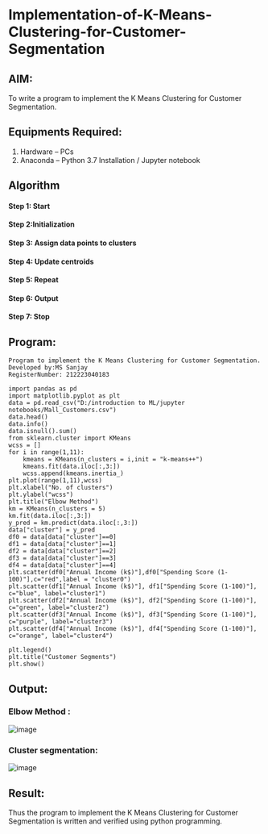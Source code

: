 # Implementation-of-K-Means-Clustering-for-Customer-Segmentation

## AIM:
To write a program to implement the K Means Clustering for Customer Segmentation.

## Equipments Required:
1. Hardware – PCs
2. Anaconda – Python 3.7 Installation / Jupyter notebook

## Algorithm
#### Step 1: Start 
#### Step 2:Initialization
#### Step 3: Assign data points to clusters
#### Step 4: Update centroids
#### Step 5: Repeat
#### Step 6: Output
#### Step 7: Stop

## Program:
```
Program to implement the K Means Clustering for Customer Segmentation.
Developed by:MS Sanjay
RegisterNumber: 212223040183
```

```
import pandas as pd
import matplotlib.pyplot as plt
data = pd.read_csv("D:/introduction to ML/jupyter notebooks/Mall_Customers.csv")
data.head()
data.info()
data.isnull().sum()
from sklearn.cluster import KMeans
wcss = []
for i in range(1,11):
    kmeans = KMeans(n_clusters = i,init = "k-means++")
    kmeans.fit(data.iloc[:,3:]) 
    wcss.append(kmeans.inertia_)
plt.plot(range(1,11),wcss)
plt.xlabel("No. of clusters")
plt.ylabel("wcss")
plt.title("Elbow Method")
km = KMeans(n_clusters = 5)
km.fit(data.iloc[:,3:])
y_pred = km.predict(data.iloc[:,3:])
data["cluster"] = y_pred
df0 = data[data["cluster"]==0]
df1 = data[data["cluster"]==1]
df2 = data[data["cluster"]==2]
df3 = data[data["cluster"]==3]
df4 = data[data["cluster"]==4]
plt.scatter(df0["Annual Income (k$)"],df0["Spending Score (1-100)"],c="red",label = "cluster0")
plt.scatter(df1["Annual Income (k$)"], df1["Spending Score (1-100)"], c="blue", label="cluster1")
plt.scatter(df2["Annual Income (k$)"], df2["Spending Score (1-100)"], c="green", label="cluster2")
plt.scatter(df3["Annual Income (k$)"], df3["Spending Score (1-100)"], c="purple", label="cluster3")
plt.scatter(df4["Annual Income (k$)"], df4["Spending Score (1-100)"], c="orange", label="cluster4")

plt.legend()
plt.title("Customer Segments")
plt.show()
```




## Output:
### Elbow Method :
![image](https://github.com/arbasil05/Implementation-of-K-Means-Clustering-for-Customer-Segmentation/assets/144218037/aa5eac9a-2336-4c29-8681-019d03a473b4)
### Cluster segmentation:
![image](https://github.com/arbasil05/Implementation-of-K-Means-Clustering-for-Customer-Segmentation/assets/144218037/4b4f73ab-5ec9-43e8-9645-22965cdbf6b8)




## Result:
Thus the program to implement the K Means Clustering for Customer Segmentation is written and verified using python programming.
